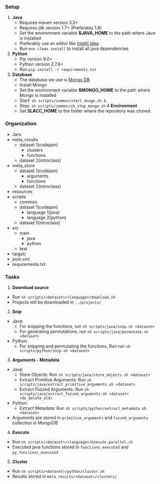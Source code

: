 ### Setup
1. **Java**
    * Requires maven version 3.3+
    * Requires jdk version 1.7+ (Preferably 1.8)
    * Set the environment variable **$JAVA_HOME** to the path where Java is installed
    * Preferably use an editor like [Intellij Idea](https://www.jetbrains.com/idea/)
    * Run `mvn clean install` to install all java dependencies
2. **Python**
    * Pip version 9.0+
    * Python version 2.7.6+
    * Run `pip install -r requirements.txt`
3. **Database**
    * The database we use is [Mongo DB](http://mongodb.github.io)
    * Install Mongo
    * Set the environment variable **$MONGO_HOME** to the path where Mongo is installed
    * Start: `sh scripts/common/start_mongo.sh &`
    * Stop: `sh scripts/common/sh_stop_mongo.sh`
4 **Environment**
   * Set **SLACC_HOME** to the folder where the repository was cloned.
 
### Organization
* Jars
* meta_results
  * dataset 1(codejam)
    * clusters
    * functions
  * dataset 2(introclass)
* meta_store
  * dataset 1(codejam)
    * arguments
    * functions
  * dataset 2(introclass)
* resources
* scripts
  * common
  * dataset 1(codejam)
    * language 1(java)
    * language 2(python)
  * dataset 1(introclass)
* src
  * main
    * java
    * python
  * test
* target/
* pom.xml
* requirements.txt

### Tasks
1. **Download source**
  * Run `sh scripts/<dataset>/<language>/download.sh`
  * Projects will be downloaded in `../projects/`
2. **Snip**
  * Java:
    * For snipping the functions, run `sh scripts/java/snip.sh <dataset>`
    * For generating permutations, run `sh scripts/java/permutate.sh <dataset>`
  * Python:  
    * For snipping and permutating the functions, Run run `sh scripts/python/snip.sh <dataset>`
3. **Arguments - Metadata**
  * Java:
    * Store Objects: Run `sh scripts/java/store_objects.sh <dataset>`
    * Extract Primitive Arguments: Run `sh scripts/java/extract_primitive_arguments.sh <dataset>`
    * Extract Fuzzed Arguments: Run `sh scripts/java/extract_fuzzed_arguments.sh <dataset> <do_delete_old>`
  * Python:
    * Extract Metadata: Run `sh scripts/python/extract_metadata.sh <dataset>`
  * Arguments are stored in `primitive_arguments` and `fuzzed_arguments` collection in MongoDB
4. **Execute**
  * Run `sh scripts/<dataset>/<language>/execute_parallel.sh`
  * Executed java functions stored in `functions_executed` and `py_functions_executed`
5. **Cluster**
  * Run `sh scripts/<dataset>/python/cluster.sh`
  * Results stored in `meta_results/<dataset>/clusters/`
